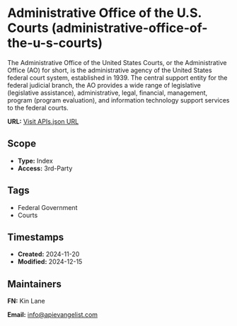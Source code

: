 # Administrative Office of the U.S. Courts (administrative-office-of-the-u-s-courts)
The Administrative Office of the United States Courts, or the Administrative Office (AO) for short, is the administrative agency of the United States federal court system, established in 1939. The central support entity for the federal judicial branch, the AO provides a wide range of legislative (legislative assistance), administrative, legal, financial, management, program (program evaluation), and information technology support services to the federal courts.

**URL:** [Visit APIs.json URL](https://raw.githubusercontent.com/api-search/administrative-office-of-the-u-s-courts/refs/heads/main/apis.yml)

## Scope

- **Type:** Index 
- **Access:** 3rd-Party 

## Tags

- Federal Government
- Courts

## Timestamps

- **Created:** 2024-11-20 
- **Modified:** 2024-12-15 

## Maintainers

**FN:** Kin Lane

**Email:** info@apievangelist.com

